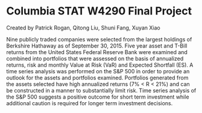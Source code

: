 # Columbia STAT W4290 Final Project
Created by Patrick Rogan, Qitong Liu, Shuni Fang, Xuyan Xiao

Nine publicly traded companies were selected from the largest holdings of Berkshire Hathaway as of September 30, 2015. Five year asset and T-Bill returns from the United States Federal Reserve Bank were examined and combined into portfolios that were assessed on the basis of annualized returns, risk and monthly Value at Risk (VaR) and Expected Shortfall (ES). A time series analysis was performed on the S&P 500 in order to provide an outlook for the assets and portfolios examined. Portfolios generated from the assets selected have high annualized returns (7% < R < 21%) and can be constructed in a manner to substantially limit risk. Time series analysis of the S&P 500 suggests a positive outcome for short term investment while additional caution is required for longer term investment decisions.
